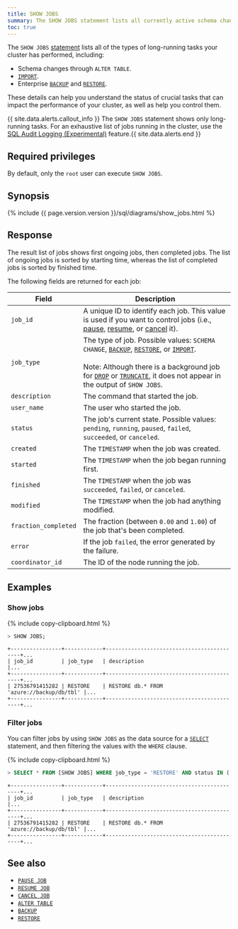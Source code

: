 ```yaml
---
title: SHOW JOBS
summary: The SHOW JOBS statement lists all currently active schema changes and backup/restore jobs.
toc: true
---
```


The `SHOW JOBS` [statement](sql-statements.html) lists all of the types of long-running tasks your cluster has performed, including:

- Schema changes through `ALTER TABLE`.
- [`IMPORT`](import.html).
- Enterprise [`BACKUP`](backup.html) and [`RESTORE`](restore.html).

These details can help you understand the status of crucial tasks that can impact the performance of your cluster, as well as help you control them.

{{ site.data.alerts.callout_info }} The <code>SHOW JOBS</code> statement shows only long-running tasks. For an exhaustive list of jobs running in the cluster, use the <a href="sql-audit-logging.html">SQL Audit Logging (Experimental)</a> feature.{{ site.data.alerts.end }}


## Required privileges

By default, only the `root` user can execute `SHOW JOBS`.

## Synopsis

<div>
{%  include {{  page.version.version  }}/sql/diagrams/show_jobs.html %}
</div>

## Response

The result list of jobs shows first ongoing jobs, then completed
jobs. The list of ongoing jobs is sorted by starting time, whereas the
list of completed jobs is sorted by finished time.

The following fields are returned for each job:

Field | Description
------|------------
`job_id` | A unique ID to identify each job. This value is used if you want to control jobs (i.e., [pause](pause-job.html), [resume](resume-job.html), or [cancel](cancel-job.html) it).
`job_type` | The type of job. Possible values: `SCHEMA CHANGE`, [`BACKUP`](backup.html), [`RESTORE`](restore.html), or [`IMPORT`](import.html).<br><br>Note: Although there is a background job for [`DROP`](drop-table.html) or [`TRUNCATE`](truncate.html), it does not appear in the output of `SHOW JOBS`.
`description` | The command that started the job.
`user_name` | The user who started the job.
`status` | The job's current state. Possible values: `pending`, `running`, `paused`, `failed`, `succeeded`, or `canceled`.
`created` | The `TIMESTAMP` when the job was created.
`started` | The `TIMESTAMP` when the job began running first.
`finished` | The `TIMESTAMP` when the job was `succeeded`, `failed`, or `canceled`.
`modified` | The `TIMESTAMP` when the job had anything modified.
`fraction_completed` | The fraction (between `0.00` and `1.00`) of the job that's been completed.
`error` | If the job `failed`, the error generated by the failure.
`coordinator_id` | The ID of the node running the job.

## Examples

### Show jobs

{%  include copy-clipboard.html %}
~~~ sql
> SHOW JOBS;
~~~

~~~
+----------------+------------+-------------------------------------------+...
| job_id         | job_type   | description                               |...
+----------------+------------+-------------------------------------------+...
| 27536791415282 | RESTORE    | RESTORE db.* FROM 'azure://backup/db/tbl' |...
+----------------+------------+-------------------------------------------+...
~~~

### Filter jobs

You can filter jobs by using `SHOW JOBS` as the data source for a [`SELECT`](select-clause.html) statement, and then filtering the values with the `WHERE` clause.

{%  include copy-clipboard.html %}
~~~ sql
> SELECT * FROM [SHOW JOBS] WHERE job_type = 'RESTORE' AND status IN ('running', 'failed') ORDER BY created DESC;
~~~

~~~
+----------------+------------+-------------------------------------------+...
| job_id         | job_type   | description                               |...
+----------------+------------+-------------------------------------------+...
| 27536791415282 | RESTORE    | RESTORE db.* FROM 'azure://backup/db/tbl' |...
+----------------+------------+-------------------------------------------+...
~~~

## See also

- [`PAUSE JOB`](pause-job.html)
- [`RESUME JOB`](pause-job.html)
- [`CANCEL JOB`](cancel-job.html)
- [`ALTER TABLE`](alter-table.html)
- [`BACKUP`](backup.html)
- [`RESTORE`](restore.html)
